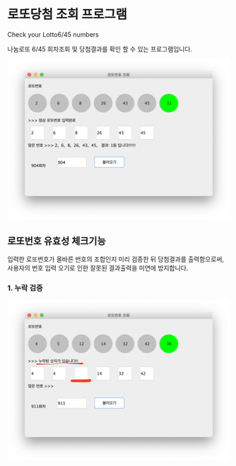 # 로또당첨 조회 프로그램
Check your Lotto6/45 numbers

나눔로또 6/45 회차조회 및 당첨결과를 확인 할 수 있는 프로그램입니다.

![lotto01](images/lotto01.png)

## 로또번호 유효성 체크기능

입력한 로또번호가 올바른 번호의 조합인지 미리 검증한 뒤 당첨결과를 출력함으로써, 사용자의 번호 입력 오기로 인한 잘못된 결과출력을 미연에 방지합니다.

### 1. 누락 검증

![lotto-ommit](images/lotto-ommit.png)

